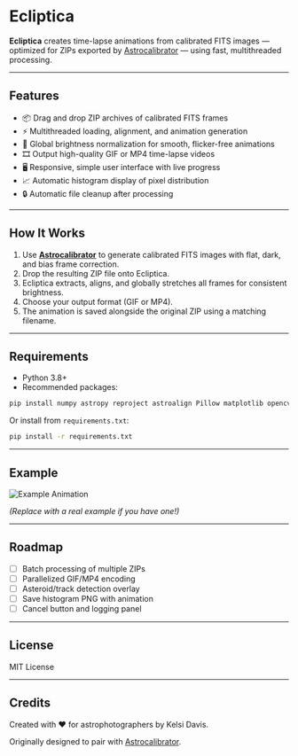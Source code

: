 # Ecliptica

**Ecliptica** creates time-lapse animations from calibrated FITS images — optimized for ZIPs exported by [Astrocalibrator](https://github.com/Kelsidavis/astrocalibrator) — using fast, multithreaded processing.

---

## Features

- 📦 Drag and drop ZIP archives of calibrated FITS frames
- ⚡ Multithreaded loading, alignment, and animation generation
- 🔭 Global brightness normalization for smooth, flicker-free animations
- 🎞️ Output high-quality GIF or MP4 time-lapse videos
- 🖥️ Responsive, simple user interface with live progress
- 📈 Automatic histogram display of pixel distribution
- 🔒 Automatic file cleanup after processing

---

## How It Works

1. Use **[Astrocalibrator](https://github.com/Kelsidavis/astrocalibrator)** to generate calibrated FITS images with flat, dark, and bias frame correction.
2. Drop the resulting ZIP file onto Ecliptica.
3. Ecliptica extracts, aligns, and globally stretches all frames for consistent brightness.
4. Choose your output format (GIF or MP4).
5. The animation is saved alongside the original ZIP using a matching filename.

---

## Requirements

- Python 3.8+
- Recommended packages:

```bash
pip install numpy astropy reproject astroalign Pillow matplotlib opencv-python tkinterdnd2
```

Or install from `requirements.txt`:

```bash
pip install -r requirements.txt
```

---

## Example

![Example Animation](https://your-link-to-demo-gif.gif)

*(Replace with a real example if you have one!)*

---

## Roadmap

- [ ] Batch processing of multiple ZIPs
- [ ] Parallelized GIF/MP4 encoding
- [ ] Asteroid/track detection overlay
- [ ] Save histogram PNG with animation
- [ ] Cancel button and logging panel

---

## License

MIT License

---

## Credits

Created with ❤️ for astrophotographers by Kelsi Davis.

Originally designed to pair with [Astrocalibrator](https://github.com/Kelsidavis/astrocalibrator).
